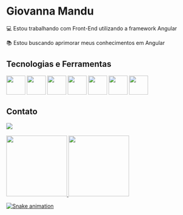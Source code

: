 # Giovanna Mandu

:computer: Estou trabalhando com Front-End utilizando a framework Angular

:books: Estou buscando aprimorar meus conhecimentos em Angular


## Tecnologias e Ferramentas

<code><img width="50px" src="https://cdn.jsdelivr.net/gh/devicons/devicon/icons/html5/html5-original.svg" /></code>
<code><img width="50px" src="https://cdn.jsdelivr.net/gh/devicons/devicon/icons/css3/css3-original.svg" /></code>
<code><img width="50px" src="https://cdn.jsdelivr.net/gh/devicons/devicon/icons/javascript/javascript-original.svg" /></code>
<code><img width="50px" src="https://cdn.jsdelivr.net/gh/devicons/devicon/icons/typescript/typescript-original.svg" /></code>
<code><img width="50px" src="https://cdn.jsdelivr.net/gh/devicons/devicon/icons/angularjs/angularjs-original.svg" /></code>
<code><img width="50px" src="https://cdn.jsdelivr.net/gh/devicons/devicon/icons/git/git-original.svg" /></code>
<code><img width="50px" src="https://cdn.jsdelivr.net/gh/devicons/devicon/icons/github/github-original.svg" /></code>

## Contato

<div>
<a href="https://www.linkedin.com/in/giovannamandu" target="_blank"><img src="https://img.shields.io/badge/-LinkedIn-%230077B5?style=for-the-badge&logo=linkedin&logoColor=white" target="_blank"></a>  
</div>

<br />

<div>
<a href="https://github.com/giovannamandu">
<img height="160em"  src="https://github-readme-stats.vercel.app/api/top-langs/?username=giovannamandu&layout=compact&langs_count=7&theme=dracula"/>
<img height="160em" src="https://github-readme-stats.vercel.app/api?username=giovannamandu&show_icons=true&theme=dracula&include_all_commits=true&count_private=true"/>
</div>

![Snake animation](https://github.com/giovannamandu/giovannamandu/blob/output/github-contribution-grid-snake.svg)

